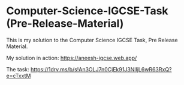 # Computer-Science-IGCSE-Task (Pre-Release-Material)
This is my solution to the Computer Science IGCSE Task, Pre Release Material.

My solution in action: https://aneesh-igcse.web.app/

The task: https://1drv.ms/b/s!An3OLJ7n0CjEk91J3NlIjL6wR63RxQ?e=cTxxtM

